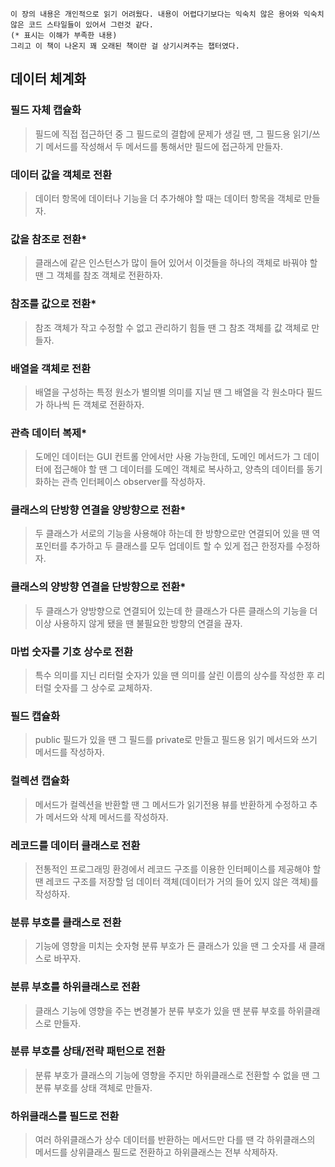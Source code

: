 ```
이 장의 내용은 개인적으로 읽기 어려웠다. 내용이 어렵다기보다는 익숙치 않은 용어와 익숙치 않은 코드 스타일들이 있어서 그런것 같다.
(* 표시는 이해가 부족한 내용)
그리고 이 책이 나온지 꽤 오래된 책이란 걸 상기시켜주는 챕터였다.
```


## 데이터 체계화

### 필드 자체 캡슐화
> 필드에 직접 접근하던 중 그 필드로의 결합에 문제가 생길 땐, 그 필드용 읽기/쓰기 메서드를 작성해서 두 메서드를 통해서만 필드에 접근하게 만들자.

### 데이터 값을 객체로 전환
> 데이터 항목에 데이터나 기능을 더 추가해야 할 때는 데이터 항목을 객체로 만들자.

### 값을 참조로 전환*
> 클래스에 같은 인스턴스가 많이 들어 있어서 이것들을 하나의 객체로 바꿔야 할 땐 그 객체를 참조 객체로 전환하자.

### 참조를 값으로 전환*
> 참조 객체가 작고 수정할 수 없고 관리하기 힘들 땐 그 참조 객체를 값 객체로 만들자.

### 배열을 객체로 전환
> 배열을 구성하는 특정 원소가 별의별 의미를 지닐 땐 그 배열을 각 원소마다 필드가 하나씩 든 객체로 전환하자.

### 관측 데이터 복제*
> 도메인 데이터는 GUI 컨트롤 안에서만 사용 가능한데, 도메인 메서드가 그 데이터에 접근해야 할 땐 그 데이터를 도메인 객체로 복사하고, 양측의 데이터를 동기화하는 관측 인터페이스 observer를 작성하자.

### 클래스의 단방향 연결을 양방향으로 전환*
> 두 클래스가 서로의 기능을 사용해야 하는데 한 방향으로만 연결되어 있을 땐 역 포인터를 추가하고 두 클래스를 모두 업데이트 할 수 있게 접근 한정자를 수정하자.

### 클래스의 양방향 연결을 단방향으로 전환*
> 두 클래스가 양방향으로 연결되어 있는데 한 클래스가 다른 클래스의 기능을 더 이상 사용하지 않게 됐을 땐 불필요한 방향의 연결을 끊자.

### 마법 숫자를 기호 상수로 전환
> 특수 의미를 지닌 리터럴 숫자가 있을 땐 의미를 살린 이름의 상수를 작성한 후 리터럴 숫자를 그 상수로 교체하자.

### 필드 캡슐화
> public 필드가 있을 땐 그 필드를 private로 만들고 필드용 읽기 메서드와 쓰기 메서드를 작성하자.

### 컬렉션 캡슐화
> 메서드가 컬렉션을 반환할 땐 그 메서드가 읽기전용 뷰를 반환하게 수정하고 추가 메서드와 삭제 메서드를 작성하자.

### 레코드를 데이터 클래스로 전환
> 전통적인 프로그래밍 환경에서 레코드 구조를 이용한 인터페이스를 제공해야 할 땐 레코드 구조를 저장할 덤 데이터 객체(데이터가 거의 들어 있지 않은 객체)를 작성하자.

### 분류 부호를 클래스로 전환
> 기능에 영향을 미치는 숫자형 분류 부호가 든 클래스가 있을 땐 그 숫자를 새 클래스로 바꾸자.

### 분류 부호를 하위클래스로 전환
> 클래스 기능에 영향을 주는 변경불가 분류 부호가 있을 땐 분류 부호를 하위클래스로 만들자.

### 분류 부호를 상태/전략 패턴으로 전환
> 분류 부호가 클래스의 기능에 영향을 주지만 하위클래스로 전환할 수 없을 땐 그 분류 부호를 상태 객체로 만들자. 

### 하위클래스를 필드로 전환
> 여러 하위클래스가 상수 데이터를 반환하는 메서드만 다를 땐 각 하위클래스의 메서드를 상위클래스 필드로 전환하고 하위클래스는 전부 삭제하자.
